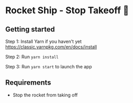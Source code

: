 # Rocket Ship - Stop Takeoff 🚀

## Getting started

Step 1: Install Yarn if you haven't yet
https://classic.yarnpkg.com/en/docs/install

Step 2: Run `yarn install`

Step 3: Run `yarn start` to launch the app

## Requirements
- Stop the rocket from taking off
